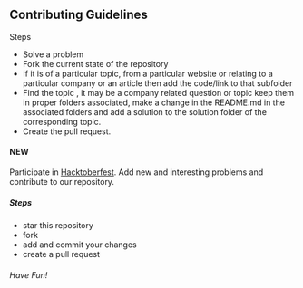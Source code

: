 ## Contributing Guidelines 

Steps
* Solve a problem
* Fork the current state of the repository
* If it is of a particular topic, from a particular website or relating to a particular company or an article then add the code/link to that subfolder
* Find the topic , it may be a company related question or topic keep them in proper folders associated, make a change in the README.md in the associated folders and add a solution 
to the solution folder of the corresponding topic. 
* Create the pull request.


#### NEW
Participate in [Hacktoberfest](https://hacktoberfest.digitalocean.com/). Add new and interesting problems and contribute to our repository.   

##### Steps
* star this repository
* fork 
* add and commit your changes
* create a pull request  
###### Have Fun!
